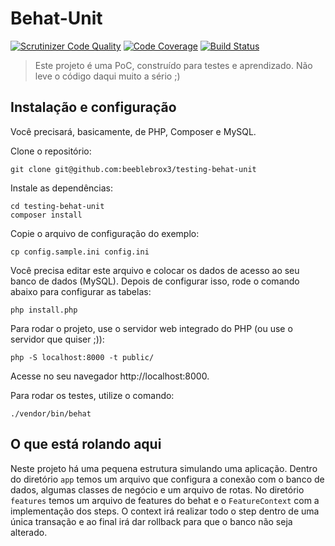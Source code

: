 # Behat-Unit

[![Scrutinizer Code Quality](https://scrutinizer-ci.com/g/beeblebrox3/testing-behat-unit/badges/quality-score.png?b=master)](https://scrutinizer-ci.com/g/beeblebrox3/testing-behat-unit/?branch=master)
[![Code Coverage](https://scrutinizer-ci.com/g/beeblebrox3/testing-behat-unit/badges/coverage.png?b=master)](https://scrutinizer-ci.com/g/beeblebrox3/testing-behat-unit/?branch=master)
[![Build Status](https://scrutinizer-ci.com/g/beeblebrox3/testing-behat-unit/badges/build.png?b=master)](https://scrutinizer-ci.com/g/beeblebrox3/testing-behat-unit/build-status/master)

> Este projeto é uma PoC, construído para testes e aprendizado. Não leve o código daqui muito a sério ;)

## Instalação e configuração
Você precisará, basicamente, de PHP, Composer e MySQL.

Clone o repositório:

```
git clone git@github.com:beeblebrox3/testing-behat-unit
```

Instale as dependências:

```
cd testing-behat-unit
composer install
```

Copie o arquivo de configuração do exemplo:
```
cp config.sample.ini config.ini
```

Você precisa editar este arquivo e colocar os dados de acesso ao seu banco de dados (MySQL).
Depois de configurar isso, rode o comando abaixo para configurar as tabelas:

```
php install.php
```

Para rodar o projeto, use o servidor web integrado do PHP (ou use o servidor que quiser ;)):

```
php -S localhost:8000 -t public/
``` 

Acesse no seu navegador http://localhost:8000.


Para rodar os testes, utilize o comando:

```
./vendor/bin/behat
```


## O que está rolando aqui
Neste projeto há uma pequena estrutura simulando uma aplicação. Dentro do diretório `app` temos um arquivo que configura a conexão com o banco de dados, algumas classes de negócio e um arquivo de rotas.
No diretório `features` temos um arquivo de features do behat e o `FeatureContext` com a implementação dos steps.
O context irá realizar todo o step dentro de uma única transação e ao final irá dar rollback para que o banco não seja alterado.
